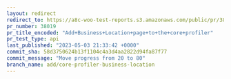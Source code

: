 ```yaml
---
layout: redirect
redirect_to: https://a8c-woo-test-reports.s3.amazonaws.com/public/pr/38019/api/index.html
pr_number: 38019
pr_title_encoded: "Add+Business+Location+page+to+the+core+profiler"
pr_test_type: api
last_published: "2023-05-03 21:33:42 +0000"
commit_sha: 58d3750624b13f1104c4a3d4aa2822d94fa87f77
commit_message: "Move progress from 20 to 80"
branch_name: add/core-profiler-business-location
---
```

